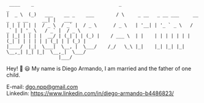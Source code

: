   ```
   ____    _                               _                                             _         
 |  _ \  (_)   ___    __ _    ___        / \     _ __   _ __ ___     __ _   _ __     __| |   ___  
 | | | | | |  / _ \  / _` |  / _ \      / _ \   | '__| | '_ ` _ \   / _` | | '_ \   / _` |  / _ \ 
 | |_| | | | |  __/ | (_| | | (_) |    / ___ \  | |    | | | | | | | (_| | | | | | | (_| | | (_) |
 |____/  |_|  \___|  \__, |  \___/    /_/   \_\ |_|    |_| |_| |_|  \__,_| |_| |_|  \__,_|  \___/ 
                     |___/ 

```
Hey! 👋 😃 My name is Diego Armando, I am married and the father of one child. 

E-mail: dgo.npp@gmail.com<br>
Linkedin: https://www.linkedin.com/in/diego-armando-b4486823/

